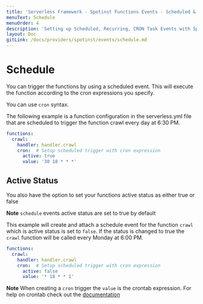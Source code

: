 ```yaml
---
title: 'Serverless Framework - Spotinst Functions Events - Scheduled & Recurring'
menuText: Schedule
menuOrder: 4
description: 'Setting up Scheduled, Recurring, CRON Task Events with Spotinst Functions via the Serverless Framework'
layout: Doc
gitLink: /docs/providers/spotinst/events/schedule.md
---
```


# Schedule

You can trigger the functions by using a scheduled event. This will execute the function according to the cron expressions you specify.

You can use `cron` syntax.

The following example is a function configuration in the serverless.yml file that are scheduled to trigger the function crawl every day at 6:30 PM.

```yml
functions:
  crawl:
    handler: handler.crawl
    cron:  # Setup scheduled trigger with cron expression
      active: true
      value: '30 18 * * *'
```

## Active Status

You also have the option to set your functions active status as either true or false

**Note** `schedule` events active status are set to true by default

This example will create and attach a schedule event for the function `crawl` which is active status is set to `false`. If the status is changed to true the `crawl` function will be called every Monday at 6:00 PM.

```yml
functions:
  crawl:
    handler: handler.crawl
    cron:  # Setup scheduled trigger with cron expression
      active: false
      value: '* 18 * * 1'

```

**Note** When creating a `cron` trigger the `value` is the crontab expression. For help on crontab check out the [documentation](http://www.adminschoice.com/crontab-quick-reference)
